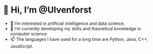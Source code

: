 # 👋 Hi, I’m @Ulvenforst

- 👀 I’m interested in artificial intelligence and data science.
- 🌱 I’m currently developing my skills and theoretical knowledge in computer science.
- 📫 The languages I have used for a long time are Python, Java, C++, JavaScript.